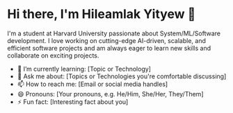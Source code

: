 
# Hi there, I'm Hileamlak Yityew 👋

I'm a student at Harvard University passionate about System/ML/Software development. I love working on cutting-edge AI-driven, scalable, and efficient software projects and am always eager to learn new skills and collaborate on exciting projects.

- 🌱 I’m currently learning: [Topic or Technology]
- 💬 Ask me about: [Topics or Technologies you're comfortable discussing]
- 📫 How to reach me: [Email or social media handles]
- 😄 Pronouns: [Your pronouns, e.g. He/Him, She/Her, They/Them]
- ⚡ Fun fact: [Interesting fact about you]



